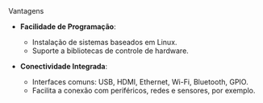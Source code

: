 <div class="cabecalho">
    Vantagens 
</div>

<div class="conteudo regular">


- **Facilidade de Programação**:
    - Instalação de sistemas baseados em Linux.
    - Suporte a bibliotecas de controle de hardware.

- **Conectividade Integrada**:
    - Interfaces comuns: USB, HDMI, Ethernet, Wi-Fi, Bluetooth, GPIO.
    - Facilita a conexão com periféricos, redes e sensores, por exemplo.

</div>
